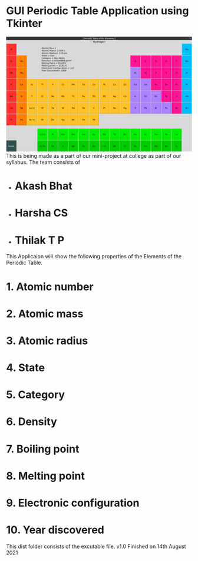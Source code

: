 # GUI Periodic Table Application using Tkinter
![alt text](https://github.com/thilak-tp/periodic-table-gui/blob/main/screenshots/periodic_table-v1.0.png)
This is being made as a part of our mini-project at college as part of our syllabus.
The team consists of 
- # Akash Bhat
- # Harsha CS
- # Thilak T P
This Applicaion will show the following properties of the Elements of the Periodic Table.
# 1. Atomic number
# 2. Atomic mass
# 3. Atomic radius
# 4. State 
# 5. Category
# 6. Density 
# 7. Boiling point
# 8. Melting point
# 9. Electronic configuration
# 10. Year discovered
This dist  folder consists of the excutable file.
v1.0 Finished on 14th August 2021